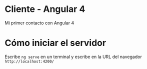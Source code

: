 # Cliente - Angular 4

Mi primer contacto con Angular 4

# Cómo iniciar el servidor

Escribe `ng serve` en un terminal y escribe en la URL del navegador `http://localhost:4200/`

